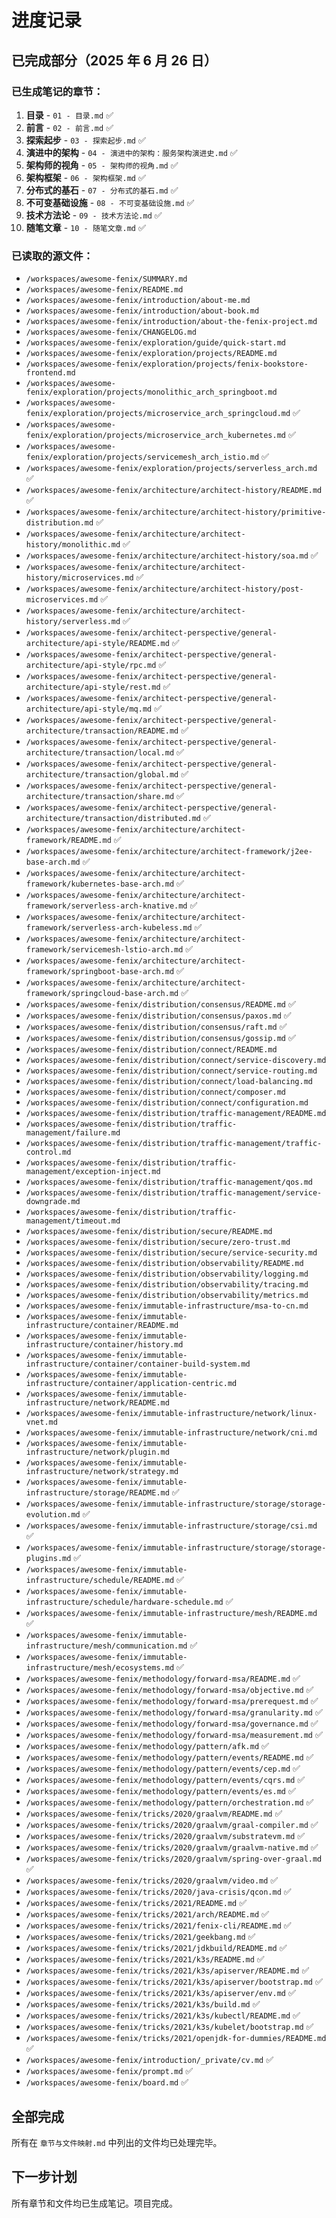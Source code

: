 # 进度记录

## 已完成部分（2025 年 6 月 26 日）

### 已生成笔记的章节：

1.  **目录** - `01 - 目录.md` ✅
2.  **前言** - `02 - 前言.md` ✅
3.  **探索起步** - `03 - 探索起步.md` ✅
4.  **演进中的架构** - `04 - 演进中的架构：服务架构演进史.md` ✅
5.  **架构师的视角** - `05 - 架构师的视角.md` ✅
6.  **架构框架** - `06 - 架构框架.md` ✅
7.  **分布式的基石** - `07 - 分布式的基石.md` ✅
8.  **不可变基础设施** - `08 - 不可变基础设施.md` ✅
9.  **技术方法论** - `09 - 技术方法论.md` ✅
10. **随笔文章** - `10 - 随笔文章.md` ✅

### 已读取的源文件：

- `/workspaces/awesome-fenix/SUMMARY.md`
- `/workspaces/awesome-fenix/README.md`
- `/workspaces/awesome-fenix/introduction/about-me.md`
- `/workspaces/awesome-fenix/introduction/about-book.md`
- `/workspaces/awesome-fenix/introduction/about-the-fenix-project.md`
- `/workspaces/awesome-fenix/CHANGELOG.md`
- `/workspaces/awesome-fenix/exploration/guide/quick-start.md`
- `/workspaces/awesome-fenix/exploration/projects/README.md`
- `/workspaces/awesome-fenix/exploration/projects/fenix-bookstore-frontend.md`
- `/workspaces/awesome-fenix/exploration/projects/monolithic_arch_springboot.md`
- `/workspaces/awesome-fenix/exploration/projects/microservice_arch_springcloud.md` ✅
- `/workspaces/awesome-fenix/exploration/projects/microservice_arch_kubernetes.md` ✅
- `/workspaces/awesome-fenix/exploration/projects/servicemesh_arch_istio.md` ✅
- `/workspaces/awesome-fenix/exploration/projects/serverless_arch.md` ✅
- `/workspaces/awesome-fenix/architecture/architect-history/README.md` ✅
- `/workspaces/awesome-fenix/architecture/architect-history/primitive-distribution.md` ✅
- `/workspaces/awesome-fenix/architecture/architect-history/monolithic.md` ✅
- `/workspaces/awesome-fenix/architecture/architect-history/soa.md` ✅
- `/workspaces/awesome-fenix/architecture/architect-history/microservices.md` ✅
- `/workspaces/awesome-fenix/architecture/architect-history/post-microservices.md` ✅
- `/workspaces/awesome-fenix/architecture/architect-history/serverless.md` ✅
- `/workspaces/awesome-fenix/architect-perspective/general-architecture/api-style/README.md` ✅
- `/workspaces/awesome-fenix/architect-perspective/general-architecture/api-style/rpc.md` ✅
- `/workspaces/awesome-fenix/architect-perspective/general-architecture/api-style/rest.md` ✅
- `/workspaces/awesome-fenix/architect-perspective/general-architecture/api-style/mq.md` ✅
- `/workspaces/awesome-fenix/architect-perspective/general-architecture/transaction/README.md` ✅
- `/workspaces/awesome-fenix/architect-perspective/general-architecture/transaction/local.md` ✅
- `/workspaces/awesome-fenix/architect-perspective/general-architecture/transaction/global.md` ✅
- `/workspaces/awesome-fenix/architect-perspective/general-architecture/transaction/share.md` ✅
- `/workspaces/awesome-fenix/architect-perspective/general-architecture/transaction/distributed.md` ✅
- `/workspaces/awesome-fenix/architecture/architect-framework/README.md` ✅
- `/workspaces/awesome-fenix/architecture/architect-framework/j2ee-base-arch.md` ✅
- `/workspaces/awesome-fenix/architecture/architect-framework/kubernetes-base-arch.md` ✅
- `/workspaces/awesome-fenix/architecture/architect-framework/serverless-arch-knative.md` ✅
- `/workspaces/awesome-fenix/architecture/architect-framework/serverless-arch-kubeless.md` ✅
- `/workspaces/awesome-fenix/architecture/architect-framework/servicemesh-lstio-arch.md` ✅
- `/workspaces/awesome-fenix/architecture/architect-framework/springboot-base-arch.md` ✅
- `/workspaces/awesome-fenix/architecture/architect-framework/springcloud-base-arch.md` ✅
- `/workspaces/awesome-fenix/distribution/consensus/README.md` ✅
- `/workspaces/awesome-fenix/distribution/consensus/paxos.md` ✅
- `/workspaces/awesome-fenix/distribution/consensus/raft.md` ✅
- `/workspaces/awesome-fenix/distribution/consensus/gossip.md` ✅
- `/workspaces/awesome-fenix/distribution/connect/README.md`
- `/workspaces/awesome-fenix/distribution/connect/service-discovery.md`
- `/workspaces/awesome-fenix/distribution/connect/service-routing.md`
- `/workspaces/awesome-fenix/distribution/connect/load-balancing.md`
- `/workspaces/awesome-fenix/distribution/connect/composer.md`
- `/workspaces/awesome-fenix/distribution/connect/configuration.md`
- `/workspaces/awesome-fenix/distribution/traffic-management/README.md`
- `/workspaces/awesome-fenix/distribution/traffic-management/failure.md`
- `/workspaces/awesome-fenix/distribution/traffic-management/traffic-control.md`
- `/workspaces/awesome-fenix/distribution/traffic-management/exception-inject.md`
- `/workspaces/awesome-fenix/distribution/traffic-management/qos.md`
- `/workspaces/awesome-fenix/distribution/traffic-management/service-downgrade.md`
- `/workspaces/awesome-fenix/distribution/traffic-management/timeout.md`
- `/workspaces/awesome-fenix/distribution/secure/README.md`
- `/workspaces/awesome-fenix/distribution/secure/zero-trust.md`
- `/workspaces/awesome-fenix/distribution/secure/service-security.md`
- `/workspaces/awesome-fenix/distribution/observability/README.md`
- `/workspaces/awesome-fenix/distribution/observability/logging.md`
- `/workspaces/awesome-fenix/distribution/observability/tracing.md`
- `/workspaces/awesome-fenix/distribution/observability/metrics.md`
- `/workspaces/awesome-fenix/immutable-infrastructure/msa-to-cn.md`
- `/workspaces/awesome-fenix/immutable-infrastructure/container/README.md`
- `/workspaces/awesome-fenix/immutable-infrastructure/container/history.md`
- `/workspaces/awesome-fenix/immutable-infrastructure/container/container-build-system.md`
- `/workspaces/awesome-fenix/immutable-infrastructure/container/application-centric.md`
- `/workspaces/awesome-fenix/immutable-infrastructure/network/README.md`
- `/workspaces/awesome-fenix/immutable-infrastructure/network/linux-vnet.md`
- `/workspaces/awesome-fenix/immutable-infrastructure/network/cni.md`
- `/workspaces/awesome-fenix/immutable-infrastructure/network/plugin.md`
- `/workspaces/awesome-fenix/immutable-infrastructure/network/strategy.md`
- `/workspaces/awesome-fenix/immutable-infrastructure/storage/README.md` ✅
- `/workspaces/awesome-fenix/immutable-infrastructure/storage/storage-evolution.md` ✅
- `/workspaces/awesome-fenix/immutable-infrastructure/storage/csi.md` ✅
- `/workspaces/awesome-fenix/immutable-infrastructure/storage/storage-plugins.md` ✅
- `/workspaces/awesome-fenix/immutable-infrastructure/schedule/README.md` ✅
- `/workspaces/awesome-fenix/immutable-infrastructure/schedule/hardware-schedule.md` ✅
- `/workspaces/awesome-fenix/immutable-infrastructure/mesh/README.md` ✅
- `/workspaces/awesome-fenix/immutable-infrastructure/mesh/communication.md` ✅
- `/workspaces/awesome-fenix/immutable-infrastructure/mesh/ecosystems.md` ✅
- `/workspaces/awesome-fenix/methodology/forward-msa/README.md` ✅
- `/workspaces/awesome-fenix/methodology/forward-msa/objective.md` ✅
- `/workspaces/awesome-fenix/methodology/forward-msa/prerequest.md` ✅
- `/workspaces/awesome-fenix/methodology/forward-msa/granularity.md` ✅
- `/workspaces/awesome-fenix/methodology/forward-msa/governance.md` ✅
- `/workspaces/awesome-fenix/methodology/forward-msa/measurement.md` ✅
- `/workspaces/awesome-fenix/methodology/pattern/afk.md` ✅
- `/workspaces/awesome-fenix/methodology/pattern/events/README.md` ✅
- `/workspaces/awesome-fenix/methodology/pattern/events/cep.md` ✅
- `/workspaces/awesome-fenix/methodology/pattern/events/cqrs.md` ✅
- `/workspaces/awesome-fenix/methodology/pattern/events/es.md` ✅
- `/workspaces/awesome-fenix/methodology/pattern/orchestration.md` ✅
- `/workspaces/awesome-fenix/tricks/2020/graalvm/README.md` ✅
- `/workspaces/awesome-fenix/tricks/2020/graalvm/graal-compiler.md` ✅
- `/workspaces/awesome-fenix/tricks/2020/graalvm/substratevm.md` ✅
- `/workspaces/awesome-fenix/tricks/2020/graalvm/graalvm-native.md` ✅
- `/workspaces/awesome-fenix/tricks/2020/graalvm/spring-over-graal.md` ✅
- `/workspaces/awesome-fenix/tricks/2020/graalvm/video.md` ✅
- `/workspaces/awesome-fenix/tricks/2020/java-crisis/qcon.md` ✅
- `/workspaces/awesome-fenix/tricks/2021/README.md` ✅
- `/workspaces/awesome-fenix/tricks/2021/arch/README.md` ✅
- `/workspaces/awesome-fenix/tricks/2021/fenix-cli/README.md` ✅
- `/workspaces/awesome-fenix/tricks/2021/geekbang.md` ✅
- `/workspaces/awesome-fenix/tricks/2021/jdkbuild/README.md` ✅
- `/workspaces/awesome-fenix/tricks/2021/k3s/README.md` ✅
- `/workspaces/awesome-fenix/tricks/2021/k3s/apiserver/README.md` ✅
- `/workspaces/awesome-fenix/tricks/2021/k3s/apiserver/bootstrap.md` ✅
- `/workspaces/awesome-fenix/tricks/2021/k3s/apiserver/env.md` ✅
- `/workspaces/awesome-fenix/tricks/2021/k3s/build.md` ✅
- `/workspaces/awesome-fenix/tricks/2021/k3s/kubectl/README.md` ✅
- `/workspaces/awesome-fenix/tricks/2021/k3s/kubelet/bootstrap.md` ✅
- `/workspaces/awesome-fenix/tricks/2021/openjdk-for-dummies/README.md` ✅
- `/workspaces/awesome-fenix/introduction/_private/cv.md` ✅
- `/workspaces/awesome-fenix/prompt.md` ✅
- `/workspaces/awesome-fenix/board.md` ✅

## 全部完成

所有在 `章节与文件映射.md` 中列出的文件均已处理完毕。

## 下一步计划

所有章节和文件均已生成笔记。项目完成。
